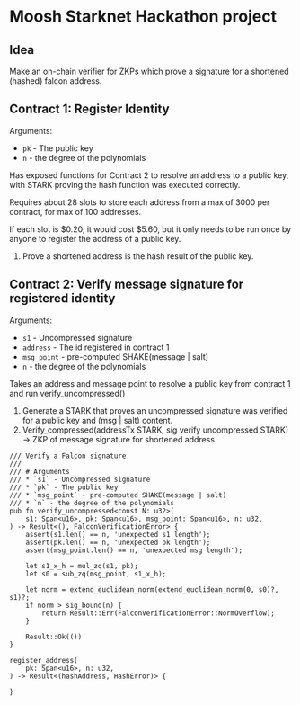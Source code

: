 # Moosh Starknet Hackathon project

## Idea

Make an on-chain verifier for ZKPs which prove a signature for a shortened (hashed) falcon address.

## Contract 1: Register Identity

Arguments:

* `pk` - The public key
* `n` - the degree of the polynomials

Has exposed functions for Contract 2 to resolve an address to a public key, with STARK proving the hash function was executed correctly.

Requires about 28 slots to store each address from a max of 3000 per contract, for max of 100 addresses.

If each slot is $0.20, it would cost $5.60, but it only needs to be run once by anyone to register the address of a public key.

1. Prove a shortened address is the hash result of the public key.

## Contract 2: Verify message signature for registered identity

Arguments:

* `s1` - Uncompressed signature
* `address` - The id registered in contract 1
* `msg_point` - pre-computed SHAKE(message | salt)
* `n` - the degree of the polynomials

Takes an address and message point to resolve a public key from contract 1 and run verify_uncompressed()

1. Generate a STARK that proves an uncompressed signature was verified for a public key and (msg | salt) content.
2. Verify_compressed(addressTx STARK, sig verify uncompressed STARK) -> ZKP of message signature for shortened address

```cairo
/// Verify a Falcon signature
///
/// # Arguments
/// * `s1` - Uncompressed signature
/// * `pk` - The public key
/// * `msg_point` - pre-computed SHAKE(message | salt)
/// * `n` - the degree of the polynomials
pub fn verify_uncompressed<const N: u32>(
    s1: Span<u16>, pk: Span<u16>, msg_point: Span<u16>, n: u32,
) -> Result<(), FalconVerificationError> {
    assert(s1.len() == n, 'unexpected s1 length');
    assert(pk.len() == n, 'unexpected pk length');
    assert(msg_point.len() == n, 'unexpected msg length');

    let s1_x_h = mul_zq(s1, pk);
    let s0 = sub_zq(msg_point, s1_x_h);

    let norm = extend_euclidean_norm(extend_euclidean_norm(0, s0)?, s1)?;
    if norm > sig_bound(n) {
        return Result::Err(FalconVerificationError::NormOverflow);
    }

    Result::Ok(())
}

register_address(
    pk: Span<u16>, n: u32,
) -> Result<(hashAddress, HashError)> {

}
```

